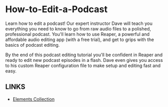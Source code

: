 # How-to-Edit-a-Podcast

Learn how to edit a podcast! Our expert instructor Dave will teach you everything you need to know to go from raw audio files to a polished, professional podcast. You'll learn how to use Reaper, a powerful and affordable audio editing app (with a free trial), and get to grips with the basics of podcast editing.

By the end of this podcast editing tutorial you'll be confident in Reaper and ready to edit new podcast episodes in a flash. Dave even gives you access to his custom Reaper configuration file to make setup and editing fast and easy. 

## LINKS
* [Elements Collection](https://elements.envato.com/collections/3GHJBYRXM2)
